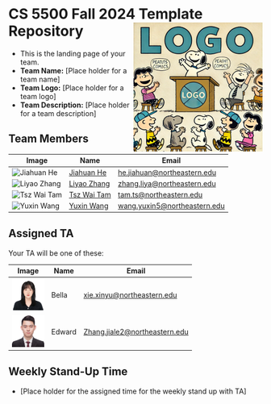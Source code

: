 # CS 5500 Fall 2024 Template Repository <img src="Resources/teamlogo.png" alt="Team Logo" height="256" width="256" align="right">


- This is the landing page of your team.
- **Team Name:** [Place holder for a team name]
- **Team Logo:** [Place holder for a team logo]
- **Team Description:** [Place holder for a team description]


## Team Members


| Image                                                                                                 | Name                                                       | Email                        |
| ----------------------------------------------------------------------------------------------------- | ---------------------------------------------------------- | ---------------------------- |
| <img src="https://avatars.githubusercontent.com/u/126201955" alt="Jiahuan He" height="64" width="64"> | <a href="https://github.com/nakurahe">Jiahuan He</a>       | he.jiahuan@northeastern.edu  |
| <img src="https://avatars.githubusercontent.com/u/57974800" alt="Liyao Zhang" height="64" width="64"> | <a href="https://github.com/judd147">Liyao Zhang</a>       | zhang.liya@northeastern.edu  |
| <img src="https://avatars.githubusercontent.com/u/92060735" alt="Tsz Wai Tam" height="64" width="64"> | <a href="https://github.com/dtszwai">Tsz Wai Tam</a>       | tam.ts@northeastern.edu      |
| <img src="https://avatars.githubusercontent.com/u/156369896" alt="Yuxin Wang" height="64" width="64"> | <a href="https://github.com/YuxinWang-Nora">Yuxin Wang</a> | wang.yuxin5@northeastern.edu |

## Assigned TA
Your TA will be one of these:

| Image | Name | Email |
|-------|------|-------|
| <img src="Resources/bella.jpeg" alt="Bella" height="64" width="64"> | Bella | xie.xinyu@northeastern.edu |
| <img src="Resources/edward.jpeg" alt="Edward" height="64" width="64"> | Edward | Zhang.jiale2@northeastern.edu |


## Weekly Stand-Up Time
- [Place holder for the assigned time for the weekly stand up with TA]

